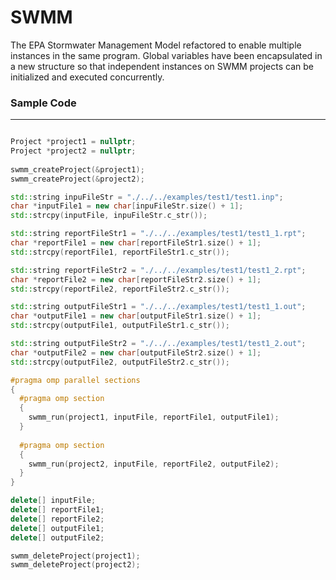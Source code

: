 # SWMM
The EPA Stormwater Management Model refactored to enable multiple instances in the same program. Global variables have been encapsulated in a new structure so that independent instances on SWMM projects can be initialized and executed concurrently.


### Sample Code
---------------------------------------
``` C++

Project *project1 = nullptr;
Project *project2 = nullptr;
 
swmm_createProject(&project1);
swmm_createProject(&project2);

std::string inpuFileStr = "./../../examples/test1/test1.inp";
char *inputFile1 = new char[inpuFileStr.size() + 1];
std::strcpy(inputFile, inpuFileStr.c_str());

std::string reportFileStr1 = "./../../examples/test1/test1_1.rpt";
char *reportFile1 = new char[reportFileStr1.size() + 1];
std::strcpy(reportFile1, reportFileStr1.c_str());

std::string reportFileStr2 = "./../../examples/test1/test1_2.rpt";
char *reportFile2 = new char[reportFileStr2.size() + 1];
std::strcpy(reportFile2, reportFileStr2.c_str());

std::string outputFileStr1 = "./../../examples/test1/test1_1.out";
char *outputFile1 = new char[outputFileStr1.size() + 1];
std::strcpy(outputFile1, outputFileStr1.c_str());

std::string outputFileStr2 = "./../../examples/test1/test1_2.out";
char *outputFile2 = new char[outputFileStr2.size() + 1];
std::strcpy(outputFile2, outputFileStr2.c_str());

#pragma omp parallel sections
{
  #pragma omp section
  {
    swmm_run(project1, inputFile, reportFile1, outputFile1);
  }
  
  #pragma omp section
  {
    swmm_run(project2, inputFile, reportFile2, outputFile2);
  }
}

delete[] inputFile;
delete[] reportFile1;
delete[] reportFile2;
delete[] outputFile1;
delete[] outputFile2;

swmm_deleteProject(project1);
swmm_deleteProject(project2);

```